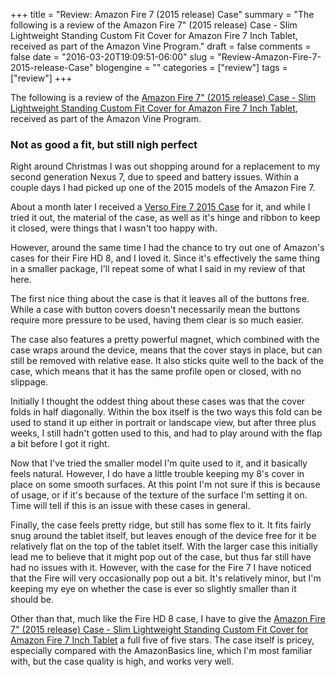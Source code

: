 +++
title = "Review: Amazon Fire 7 (2015 release) Case"
summary = "The following is a review of the Amazon Fire 7\" (2015 release) Case - Slim Lightweight Standing Custom Fit Cover for Amazon Fire 7 Inch Tablet, received as part of the Amazon Vine Program."
draft = false
comments = false
date = "2016-03-20T19:09:51-06:00"
slug = "Review-Amazon-Fire-7-2015-release-Case"
blogengine = ""
categories = ["review"]
tags = ["review"]
+++

The following is a review of the [Amazon Fire 7" (2015 release) Case - Slim Lightweight Standing Custom Fit Cover for Amazon Fire 7 Inch Tablet](http://amzn.to/21Crdpw), received as part of the Amazon Vine Program.

### Not as good a fit, but still nigh perfect

Right around Christmas I was out shopping around for a replacement to my second generation Nexus 7, due to speed and battery issues. Within a couple days I had picked up one of the 2015 models of the Amazon Fire 7.

About a month later I received a [Verso Fire 7 2015 Case](http://amzn.to/1KASRLG) for it, and while I tried it out, the material of the case, as well as it's hinge and ribbon to keep it closed, were things that I wasn't too happy with.

However, around the same time I had the chance to try out one of Amazon's cases for their Fire HD 8, and I loved it. Since it's effectively the same thing in a smaller package, I'll repeat some of what I said in my review of that here.

The first nice thing about the case is that it leaves all of the buttons free. While a case with button covers doesn't necessarily mean the buttons require more pressure to be used, having them clear is so much easier.

The case also features a pretty powerful magnet, which combined with the case wraps around the device, means that the cover stays in place, but can still be removed with relative ease. It also sticks quite well to the back of the case, which means that it has the same profile open or closed, with no slippage.

Initially I thought the oddest thing about these cases was that the cover folds in half diagonally. Within the box itself is the two ways this fold can be used to stand it up either in portrait or landscape view, but after three plus weeks, I still hadn't gotten used to this, and had to play around with the flap a bit before I got it right.

Now that I've tried the smaller model I'm quite used to it, and it basically feels natural. However, I do have a little trouble keeping my 8's cover in place on some smooth surfaces. At this point I'm not sure if this is because of usage, or if it's because of the texture of the surface I'm setting it on. Time will tell if this is an issue with these cases in general.

Finally, the case feels pretty ridge, but still has some flex to it. It fits fairly snug around the tablet itself, but leaves enough of the device free for it be relatively flat on the top of the tablet itself. With the larger case this initially lead me to believe that it might pop out of the case, but thus far still have had no issues with it. However, with the case for the Fire 7 I have noticed that the Fire will very occasionally pop out a bit. It's relatively minor, but I'm keeping my eye on whether the case is ever so slightly smaller than it should be. 

Other than that, much like the Fire HD 8 case, I have to give the [Amazon Fire 7" (2015 release) Case - Slim Lightweight Standing Custom Fit Cover for Amazon Fire 7 Inch Tablet](http://amzn.to/21Crdpw) a full five of five stars. The case itself is pricey, especially compared with the AmazonBasics line, which I'm most familiar with, but the case quality is high, and works very well.
